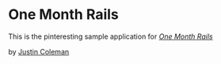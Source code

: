 # One Month Rails

This is the pinteresting sample application for [*One Month Rails*](http://onemonthrails.com)

by [Justin Coleman](http://justincoleman.com)